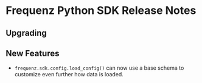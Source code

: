 # Frequenz Python SDK Release Notes

## Upgrading

## New Features

- `frequenz.sdk.config.load_config()` can now use a base schema to customize even further how data is loaded.

